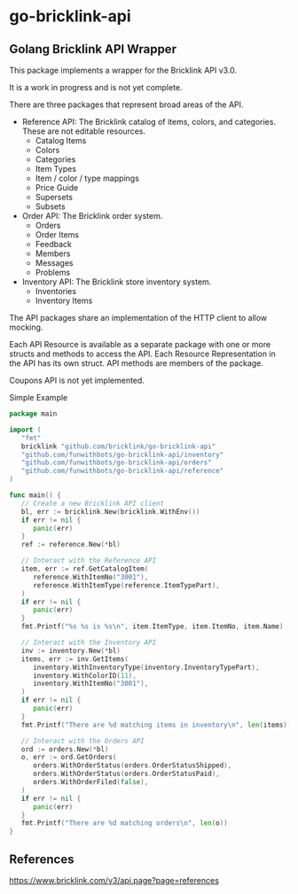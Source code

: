 # go-bricklink-api
## Golang Bricklink API Wrapper

This package implements a wrapper for the Bricklink API v3.0. 

It is a work in progress and is not yet complete.

There are three packages that represent broad areas of the API.

 - Reference API: The Bricklink catalog of items, colors, and categories. These are not editable resources.
   - Catalog Items
   - Colors
   - Categories
   - Item Types
   - Item / color / type mappings
   - Price Guide
   - Supersets
   - Subsets
 - Order API: The Bricklink order system.
   - Orders
   - Order Items
   - Feedback
   - Members
   - Messages
   - Problems
 - Inventory API: The Bricklink store inventory system.
   - Inventories
   - Inventory Items

The API packages share an implementation of the HTTP client to allow mocking.

Each API Resource is available as a separate package with one or more structs and methods to access the API. Each Resource Representation in the API has its own struct. API methods are members of the package.

Coupons API is not yet implemented.

Simple Example

```go
package main

import (
   "fmt"
   bricklink "github.com/bricklink/go-bricklink-api"
   "github.com/funwithbots/go-bricklink-api/inventory"
   "github.com/funwithbots/go-bricklink-api/orders"
   "github.com/funwithbots/go-bricklink-api/reference"
)

func main() { 
   // Create a new Bricklink API client
   bl, err := bricklink.New(bricklink.WithEnv())
   if err != nil {
      panic(err)
   }
   ref := reference.New(*bl)

   // Interact with the Reference API
   item, err := ref.GetCatalogItem(
      reference.WithItemNo("3001"),
      reference.WithItemType(reference.ItemTypePart),
   )
   if err != nil {
      panic(err)
   }
   fmt.Printf("%s %s is %s\n", item.ItemType, item.ItemNo, item.Name)

   // Interact with the Inventory API
   inv := inventory.New(*bl)
   items, err := inv.GetItems(
      inventory.WithInventoryType(inventory.InventoryTypePart),
      inventory.WithColorID(11),
      inventory.WithItemNo("3001"),
   )
   if err != nil {
      panic(err)
   }
   fmt.Printf("There are %d matching items in inventory\n", len(items))

   // Interact with the Orders API
   ord := orders.New(*bl)
   o, err := ord.GetOrders(
      orders.WithOrderStatus(orders.OrderStatusShipped),
      orders.WithOrderStatus(orders.OrderStatusPaid), 
      orders.WithOrderFiled(false),
   )
   if err != nil {
      panic(err)
   }
   fmt.Printf("There are %d matching orders\n", len(o))
}
```

## References

https://www.bricklink.com/v3/api.page?page=references


